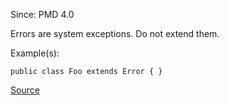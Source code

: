 Since: PMD 4.0

Errors are system exceptions. Do not extend them.

Example(s):
```
public class Foo extends Error { }
```

[Source](https://pmd.github.io/pmd-5.6.1/pmd-java/rules/java/strictexception.html#DoNotExtendJavaLangError)
